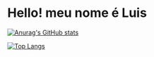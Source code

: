 # Hello! meu nome é Luis

[![Anurag's GitHub stats](https://github-readme-stats.vercel.app/api?username=felipanos&theme$show_icons=true&theme=dark)](https://github.com/anuraghazra/github-readme-stats)

[![Top Langs](https://github-readme-stats.vercel.app/api/top-langs/?username=felipanos&langs_count=8&theme=dark)](https://github.com/felipanos/github-readme-stats)
